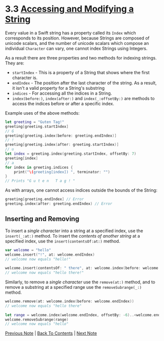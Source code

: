 # 3.3 [Accessing and Modifying a String](https://developer.apple.com/library/content/documentation/Swift/Conceptual/Swift_Programming_Language/StringsAndCharacters.html#//apple_ref/doc/uid/TP40014097-CH7-ID494)

Every value in a Swift string has a property called its `Index` which corresponds to its position. However, because Strings are composed of unicode scalars, and the number of unicode scalars which compose an individual `Character` can vary, one cannot index Strings using Integers.

As a result there are three properties and two methods for indexing strings. They are:
* `startIndex` - This is a property of a String that shows where the first character is.
* `endIndex` - The position after the last character of the string. As a result, it isn't a valid property for a String's substring
* `indices` - For accessing all the indices in a String.
* `index(before:)`, `index(after:)` and `index(_:offsetBy:)` are methods to access the indices before or after a specific index.

Example uses of the above methods:
```Swift
let greeting = "Guten Tag!"
greeting[greeting.startIndex]
// G
greeting[greeting.index(before: greeting.endIndex)]
// !
greeting[greeting.index(after: greeting.startIndex)]
// u
let index = greeting.index(greeting.startIndex, offsetBy: 7)
greeting[index]
// a
for index in greeting.indices {
    print("\(greeting[index]) ", terminator: "")
}
// Prints "G u t e n   T a g ! "
```
As with arrays, one cannot access indices outside the bounds of the String:
```Swift
greeting[greeting.endIndex] // Error
greeting.index(after: greeting.endIndex) // Error
```

## Inserting and Removing
To insert a *single character* into a string at a specified index, use the `insert(_:at:)` method.
To insert the *contents of another string* at a specified index, use the `insert(contentsOf:at:)` method.
```Swift
var welcome = "hello"
welcome.insert("!", at: welcome.endIndex)
// welcome now equals "hello!"
 
welcome.insert(contentsOf: " there", at: welcome.index(before: welcome.endIndex))
// welcome now equals "hello there!"
```

Similarly, to remove a *single character* use the `remove(at:)` method, and to remove a substring at a specified range use the `removeSubrange(_:)` method.
```Swift
welcome.remove(at: welcome.index(before: welcome.endIndex))
// welcome now equals "hello there"
 
let range = welcome.index(welcome.endIndex, offsetBy: -6)..<welcome.endIndex
welcome.removeSubrange(range)
// welcome now equals "hello"
```

[Previous Note](../3%20-%20Strings%20and%20Characters/3.2%20-%20Counting%20Characters.md) | [Back To Contents](https://github.com/Firanus/swift-language-guide-notes) |  [Next Note](../3%20-%20Strings%20and%20Characters/3.4%20-%20Substrings.md)